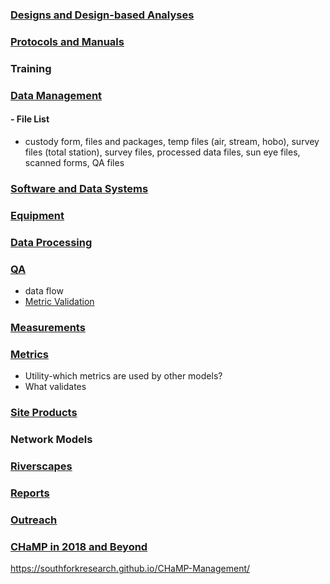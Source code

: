 

### [Designs and Design-based Analyses](Designs.md)

### [Protocols and Manuals](ProtocolMainPage.md)

### Training

### [Data Management](DataManagement.md)
#### - File List 
- custody form, files and packages, temp files (air, stream, hobo), survey files (total station), survey files, processed data files, sun eye files, scanned forms, QA files

### [Software and Data Systems](OtherSoftware.md)

### [Equipment](Equipment.md)

### [Data Processing](DataProcessing.md)

### [QA](QAMain.md)
- data flow
- [Metric Validation](Metric_Validation.md)

### [Measurements](MeasurementsMainPage.md)

### [Metrics](MetricsMainPage.md) 
- Utility-which metrics are used by other models? 
- What validates

### [Site Products](CHaMPSiteProducts.md)

### Network Models

### [Riverscapes](http://riverscapes.northarrowresearch.com/)

### [Reports](ReportsMain.md) 

### [Outreach](CHaMP_Outreach.md)

### [CHaMP in 2018 and Beyond](ConsiderationsForDataUse.md)

https://southforkresearch.github.io/CHaMP-Management/

